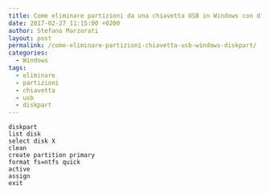 ```yaml
---
title: Come eliminare partizioni da una chiavetta USB in Windows con diskpart
date: 2017-02-27 11:15:00 +0200
author: Stefano Marzorati
layout: post
permalink: /come-eliminare-partizioni-chiavetta-usb-windows-diskpart/
categories:
  - Windows
tags:
  - eliminare
  - partizioni
  - chiavetta
  - usb
  - diskpart
---
```

<code>diskpart</code>   
<code>list disk</code>   
<code>select disk X</code>   
<code>clean</code>   
<code>create partition primary</code>   
<code>format fs=ntfs quick</code>   
<code>active</code>   
<code>assign</code>   
<code>exit</code>   
<BR>